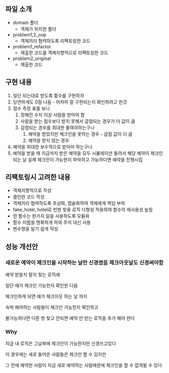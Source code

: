 ## 파일 소개
- domain 폴더
  - 객체가 위치한 폴더
- problem1,2_oop
  - 객체끼리 협력하도록 리팩토링한 코드
- problem1_refactor
  - 제출한 코드를 객체지향적으로 리팩토링한 코드
- problem2_original
  - 제출한 코드


## 구현 내용
1. 일단 되는대로 받도록 함수를 구현하자
2. 당연하게도 0점 나옴 - 어차피 잘 구현되는지 확인하려고 한것
3. 점수 측정 표를 보니
   1. 정해진 수치 이상 사람을 받아야 함
   2. 사람을 받는 점수보다 받지 못해서 감점되는 경우가 더 값이 큼
   3. 감점되는 경우를 최대한 줄여야하는구나
      1. 예약을 받았지만 체크인을 못하는 경우 - 감점 값이 더 큼
      2. 예약을 받지 않는 경우
4. 예약을 최대한 보수적으로 받아야 하는구나
5. 예약을 받을 때 지금까지 받은 예약을 모두 시뮬레이션 돌려서 해당 예약이 체크인 되는 날 실제 체크인이 가능한지 파악하고 가능하다면 예약을 진행시킴


## 리팩토링시 고려한 내용
- 객체지향적으로 작성
- 클린한 코드 작성
- 객체끼리 협력하도록 추상화, 캡슐화하여 객체에게 책임 부여
- fake_hotel, hotel로 빈방 찾용 로직 다형성 적용하여 함수의 재사용성 높힘
- 한 함수는 한가지 일을 사용하도록 모듈화
- 함수 이름을 명확하게 하여 주석 대신 사용
- 변수명을 알기 쉽게 작성

## 성능 개선안
### 새로운 예약이 체크인을 시작하는 날만 신경썼음 체크아웃날도 신경써야함
예약 받을지 말지 찾는 로직에

일단 얘가 체크인 가능한지 확인한 다음

체크인하게 되면 얘가 체크아웃 하는 날 까지

숙박 해야하는 사람들이 체크인 가능한지 확인하고

불가능하다면 다른 방 찾고 안되면 예약 안 받는 로직을 추가 해야 한다

### Why

지금 내 로직은 그날짜에 체크인이 가능한지만 신경쓰고있다

이 경우에는 새로 들어온 사람들은 체크인 할 수 있지만

그 전에 예약한 사람이 지금 새로 예약하는 사람때문에 체크인을 할 수 없게될 수 있다